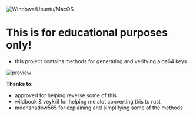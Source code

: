 ![Windows/Ubuntu/MacOS](https://github.com/LeagueRaINi/Aida64-Keygen/workflows/Windows/Ubuntu/MacOS/badge.svg)

# **This is for educational purposes only!**
- this project contains methods for generating and verifying aida64 keys

![preview](https://github.com/LeagueRaINi/Aida64-Keygen/blob/master/resources/preview.gif)

**Thanks to:**
- approved for helping reverse some of this
- wildbook & veykril for helping me alot converting this to rust
- moonshadow565 for explaining and simplifying some of the methods
